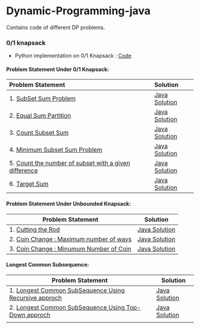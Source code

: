 # Dynamic-Programming-java
Contains code of different DP problems.


### 0/1 knapsack 

* Python implementation on 0/1 Knapsack : [Code](https://github.com/mohitsingla123/Dynamic-Programming-java/blob/master/0-1%20knapsack/pysolution.py)

#### Problem Statement Under 0/1 Knapsack:

| Problem Statement                                            | Solution                                                     |
| :----------------------------------------------------------- | :----------------------------------------------------------- |
| 1. [SubSet Sum Problem](https://github.com/mohitsingla123/Dynamic-Programming-java/blob/master/Problem%20Statement/SubSetSum.txt) | [Java Solution](https://github.com/mohitsingla123/Dynamic-Programming-java/blob/master/0-1%20knapsack/SubSet_Sum.java) |
| 2.  [Equal Sum Partition](https://github.com/mohitsingla123/Dynamic-Programming-java/blob/master/Problem%20Statement/Equal%20Sum%20Partition.txt) | [Java Solution](https://github.com/mohitsingla123/Dynamic-Programming-java/blob/master/0-1%20knapsack/Equal_sun_Partition.java) |
| 3.  [Count Subset Sum](https://github.com/mohitsingla123/Dynamic-Programming-java/blob/master/Problem%20Statement/countsubset.txt) | [Java Solution](https://github.com/mohitsingla123/Dynamic-Programming-java/blob/master/0-1%20knapsack/Count_Subset_sum.java) |
| 4.  [Minimum Subset Sum Problem](https://github.com/mohitsingla123/Dynamic-Programming-java/blob/master/Problem%20Statement/Mini_Subset_Sum_Difference.txt) | [Java Solution](https://github.com/mohitsingla123/Dynamic-Programming-java/blob/master/0-1%20knapsack/Minimum_Subset_Sum_Difference.java) |
| 5. [Count the number of subset with a given difference](https://github.com/mohitsingla123/Dynamic-Programming-java/blob/master/Problem%20Statement/Count%20the%20number%20of%20subset%20with%20a%20given%20difference.txt) | [Java Solution](https://github.com/mohitsingla123/Dynamic-Programming-java/blob/master/0-1%20knapsack/TotalSubsetDifference.java) |
| 6.  [Target Sum](https://github.com/mohitsingla123/Dynamic-Programming-java/blob/master/Problem%20Statement/TargetSum.txt) | [Java Solution](https://github.com/mohitsingla123/Dynamic-Programming-java/blob/master/0-1%20knapsack/TotalSubsetDifference.java) |



#### Problem Statement Under Unbounded Knapsack:

| Problem Statement                                            | Solution                                                     |
| ------------------------------------------------------------ | ------------------------------------------------------------ |
| 1. [Cutting the Rod](https://github.com/mohitsingla123/Dynamic-Programming-java/blob/master/Problem%20Statement/CuttingArod.txt) | [Java Solution](https://github.com/mohitsingla123/Dynamic-Programming-java/blob/master/Unbounded%20Knapsack/Cutting_A_Rod.java) |
| 2. [Coin Change : Maximum number of ways](https://github.com/mohitsingla123/Dynamic-Programming-java/blob/master/Problem%20Statement/CoinChangeMaxNumber.txt) | [Java Solution](https://github.com/mohitsingla123/Dynamic-Programming-java/blob/master/Unbounded%20Knapsack/CoinChangeMaxNumber.java) |
| 3. [Coin Change : Minumum Number of Coin](https://github.com/mohitsingla123/Dynamic-Programming-java/blob/master/Problem%20Statement/coinChangeMinCoin.txt) | [Java Solution](https://github.com/mohitsingla123/Dynamic-Programming-java/blob/master/Unbounded%20Knapsack/CoinChangeMinNumber.java) |



#### Longest Common Subsequence:

| Problem Statement                                            | Solution                                                     |
| ------------------------------------------------------------ | ------------------------------------------------------------ |
| 1. [Longest Common SubSequence Using Recursive approch](https://github.com/mohitsingla123/Dynamic-Programming-java/blob/master/Problem%20Statement/LongestCommonSubsequence.txt) | [Java Solution](https://github.com/mohitsingla123/Dynamic-Programming-java/blob/master/Longest%20Common%20Subsequence/LCS_Recurtion.java) |
| 2. [Longest Common SubSequence Using Top-Down approch](https://github.com/mohitsingla123/Dynamic-Programming-java/blob/master/Problem%20Statement/LongestCommonSubsequence.txt)  |[Java Solution](https://github.com/mohitsingla123/Dynamic-Programming-java/blob/master/Longest%20Common%20Subsequence/LCS_Top_Down.java)|
|                     |                                                              |
